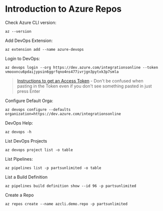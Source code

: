 # Introduction to Azure Repos

Check Azure CLI version:

```
az --version
```

Add DevOps Extension:

```
az extension add --name azure-devops
```

Login to DevOps:

```
az devops login --org https://dev.azure.com/integrationsonline --token vmooxncu6pdaijypsin6ggrfqno4ns477ivrjgn3pytxk3p7smla
```

> [Instructions to get an Access Token](https://docs.microsoft.com/en-us/azure/devops/organizations/accounts/use-personal-access-tokens-to-authenticate?view=azure-devops&tabs=preview-page) - Don't be confused when pasting in the Token even if you don't see something pasted in just press Enter

Configure Default Orga:

```
az devops configure --defaults organization=https://dev.azure.com/integrationsonline
```

DevOps Help:

```
az devops -h
```

List DevOps Projects

```
az devops project list -o table
```

List Pipelines:

```
az pipelines list -p partsunlimited -o table
```

List a Build Definition

```
az pipelines build definition show --id 96 -p partsunlimited
```

Create a Repo

```
az repos create --name azcli.demo.repo -p partsunlimited
```
